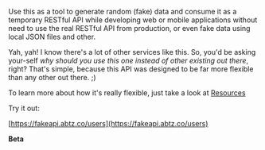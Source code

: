 Use this as a tool to generate random (fake) data and consume it as a temporary RESTful API 
while developing web or mobile applications without need to use the real RESTful API from 
production, or even fake data using local JSON files and other.

Yah, yah! I know there's a lot of other services like this. So, you'd be asking your-self *why 
should you use this one instead of other existing out there*, right? That's simple, because 
this API was designed to be far more flexible than any other out there. ;)

To learn more about how it's really flexible, just take a look at [Resources](#api-Resources)

Try it out:

[https://fakeapi.abtz.co/users](https://fakeapi.abtz.co/users)

__Beta__